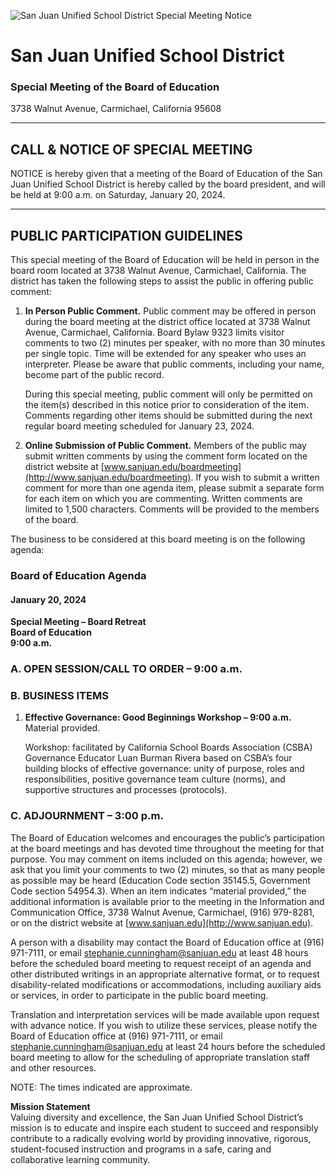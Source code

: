 <!-- Page 1 -->
![San Juan Unified School District Special Meeting Notice](https://www.sanjuan.edu/cms/lib/CA01902727/Centricity/Domain/1/Board%20Meeting%20Notice%20January%2020%202024.png)

# San Juan Unified School District
### Special Meeting of the Board of Education
3738 Walnut Avenue, Carmichael, California 95608

---

## CALL & NOTICE OF SPECIAL MEETING

NOTICE is hereby given that a meeting of the Board of Education of the San Juan Unified School District is hereby called by the board president, and will be held at 9:00 a.m. on Saturday, January 20, 2024.

---

## PUBLIC PARTICIPATION GUIDELINES

This special meeting of the Board of Education will be held in person in the board room located at 3738 Walnut Avenue, Carmichael, California. The district has taken the following steps to assist the public in offering public comment:

1. **In Person Public Comment.** Public comment may be offered in person during the board meeting at the district office located at 3738 Walnut Avenue, Carmichael, California. Board Bylaw 9323 limits visitor comments to two (2) minutes per speaker, with no more than 30 minutes per single topic. Time will be extended for any speaker who uses an interpreter. Please be aware that public comments, including your name, become part of the public record.

   During this special meeting, public comment will only be permitted on the item(s) described in this notice prior to consideration of the item. Comments regarding other items should be submitted during the next regular board meeting scheduled for January 23, 2024.

2. **Online Submission of Public Comment.** Members of the public may submit written comments by using the comment form located on the district website at [www.sanjuan.edu/boardmeeting](http://www.sanjuan.edu/boardmeeting). If you wish to submit a written comment for more than one agenda item, please submit a separate form for each item on which you are commenting. Written comments are limited to 1,500 characters. Comments will be provided to the members of the board.

The business to be considered at this board meeting is on the following agenda:

### Board of Education Agenda
#### January 20, 2024

**Special Meeting – Board Retreat**  
**Board of Education**  
**9:00 a.m.**

### A. OPEN SESSION/CALL TO ORDER – 9:00 a.m.

### B. BUSINESS ITEMS
1. **Effective Governance: Good Beginnings Workshop – 9:00 a.m.**  
   Material provided.

   Workshop: facilitated by California School Boards Association (CSBA) Governance Educator Luan Burman Rivera based on CSBA’s four building blocks of effective governance: unity of purpose, roles and responsibilities, positive governance team culture (norms), and supportive structures and processes (protocols).

### C. ADJOURNMENT – 3:00 p.m.

The Board of Education welcomes and encourages the public’s participation at the board meetings and has devoted time throughout the meeting for that purpose. You may comment on items included on this agenda; however, we ask that you limit your comments to two (2) minutes, so that as many people as possible may be heard (Education Code section 35145.5, Government Code section 54954.3). When an item indicates “material provided,” the additional information is available prior to the meeting in the Information and Communication Office, 3738 Walnut Avenue, Carmichael, (916) 979-8281, or on the district website at [www.sanjuan.edu](http://www.sanjuan.edu).
<!-- Page 2 -->
A person with a disability may contact the Board of Education office at (916) 971-7111, or email stephanie.cunningham@sanjuan.edu at least 48 hours before the scheduled board meeting to request receipt of an agenda and other distributed writings in an appropriate alternative format, or to request disability-related modifications or accommodations, including auxiliary aids or services, in order to participate in the public board meeting.

Translation and interpretation services will be made available upon request with advance notice. If you wish to utilize these services, please notify the Board of Education office at (916) 971-7111, or email stephanie.cunningham@sanjuan.edu at least 24 hours before the scheduled board meeting to allow for the scheduling of appropriate translation staff and other resources.

NOTE: The times indicated are approximate.

**Mission Statement**  
Valuing diversity and excellence, the San Juan Unified School District’s mission is to educate and inspire each student to succeed and responsibly contribute to a radically evolving world by providing innovative, rigorous, student-focused instruction and programs in a safe, caring and collaborative learning community.
